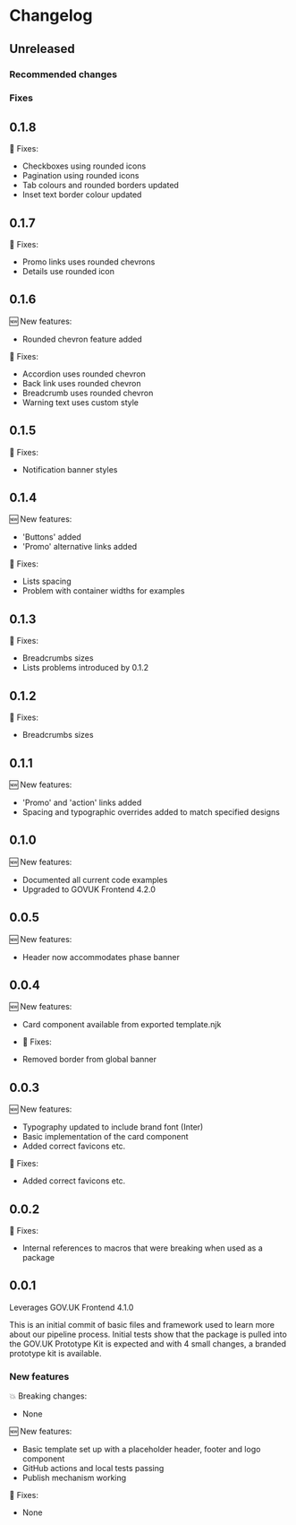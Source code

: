 # Changelog

## Unreleased

### Recommended changes

### Fixes

## 0.1.8
🔧 Fixes:

- Checkboxes using rounded icons
- Pagination using rounded icons
- Tab colours and rounded borders updated
- Inset text border colour updated

## 0.1.7
🔧 Fixes:

- Promo links uses rounded chevrons
- Details use rounded icon

## 0.1.6
🆕 New features:

- Rounded chevron feature added

🔧 Fixes:

- Accordion uses rounded chevron
- Back link uses rounded chevron
- Breadcrumb uses rounded chevron
- Warning text uses custom style

## 0.1.5
🔧 Fixes:

- Notification banner styles

## 0.1.4
🆕 New features:

- 'Buttons' added
- 'Promo' alternative links added

🔧 Fixes:

- Lists spacing
- Problem with container widths for examples

## 0.1.3
🔧 Fixes:

- Breadcrumbs sizes
- Lists problems introduced by 0.1.2 

## 0.1.2
🔧 Fixes:

- Breadcrumbs sizes

## 0.1.1
🆕 New features:

- 'Promo' and 'action' links added
- Spacing and typographic overrides added to match specified designs

## 0.1.0
🆕 New features:

- Documented all current code examples
- Upgraded to GOVUK Frontend 4.2.0

## 0.0.5
🆕 New features:

- Header now accommodates phase banner 

## 0.0.4

🆕 New features:

- Card component available from exported template.njk 

- 🔧 Fixes:

- Removed border from global banner

## 0.0.3

🆕 New features:

- Typography updated to include brand font (Inter)
- Basic implementation of the card component 
- Added correct favicons etc.

🔧 Fixes:
 
- Added correct favicons etc.

## 0.0.2

🔧 Fixes: 

- Internal references to macros that were breaking when used as a package

## 0.0.1

Leverages GOV.UK Frontend 4.1.0

This is an initial commit of basic files and framework used to learn more about our pipeline process. Initial tests show that the package is pulled into the GOV.UK Prototype Kit is expected and with 4 small changes, a branded prototype kit is available.

### New features

💥 Breaking changes:

- None

🆕 New features:

- Basic template set up with a placeholder header, footer and logo component
- GitHub actions and local tests passing
- Publish mechanism working

🔧 Fixes:

- None